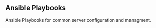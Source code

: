 Ansible Playbooks
-----------------

Ansible Playbooks for common server configuration and managment.